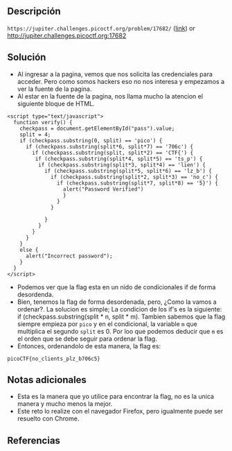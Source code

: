 ## Descripción
`https://jupiter.challenges.picoctf.org/problem/17682/` ([link](https://jupiter.challenges.picoctf.org/problem/17682/)) or http://jupiter.challenges.picoctf.org:17682

## Solución
- Al ingresar a la pagina, vemos que nos solicita las credenciales para acceder. Pero como somos hackers eso no nos interesa y empezamos a ver la fuente de la pagina.
- Al estar en la fuente de la pagina, nos llama mucho la atencion el siguiente bloque de HTML.

```HTML()
<script type="text/javascript">
  function verify() {
    checkpass = document.getElementById("pass").value;
    split = 4;
    if (checkpass.substring(0, split) == 'pico') {
      if (checkpass.substring(split*6, split*7) == '706c') {
        if (checkpass.substring(split, split*2) == 'CTF{') {
         if (checkpass.substring(split*4, split*5) == 'ts_p') {
          if (checkpass.substring(split*3, split*4) == 'lien') {
            if (checkpass.substring(split*5, split*6) == 'lz_b') {
              if (checkpass.substring(split*2, split*3) == 'no_c') {
                if (checkpass.substring(split*7, split*8) == '5}') {
                  alert("Password Verified")
                  }
                }
              }
      
            }
          }
        }
      }
    }
    else {
      alert("Incorrect password");
    } 
  }
</script>
```

- Podemos ver que la flag esta en un nido de condicionales if de forma desordenda.
- Bien, tenemos la flag de forma desordenada, pero, ¿Como la vamos a ordenar?. La solucion es simple; La condicion de los if's es la siguiente: if (checkpass.substring(split * n, split * m). Tambien sabemos que la flag siempre empieza por `pico` y en el condicional, la variable `m` que multiplica el segundo `split` es 0. Por loo que podemos deducir que `m` es el orden que se debe seguir para ordenar la flag.
- Entonces, ordenandolo de esta manera, la flag es:

```bash()
picoCTF{no_clients_plz_b706c5}
```

## Notas adicionales
- Esta es la manera que yo utilice para encontrar la flag, no es la unica manera y mucho menos la mejor.
- Este reto lo realize con el navegador Firefox, pero igualmente puede ser resuelto con Chrome.

## Referencias 